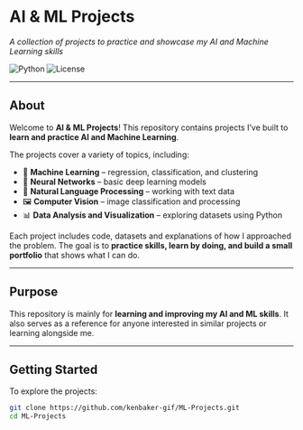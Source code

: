 # AI & ML Projects
*A collection of projects to practice and showcase my AI and Machine Learning skills*  

![Python](https://img.shields.io/badge/python-3.11-blue)
![License](https://img.shields.io/badge/license-MIT-green)

---

## About

Welcome to **AI & ML Projects**! This repository contains projects I’ve built to **learn and practice AI and Machine Learning**.  

The projects cover a variety of topics, including:  

- 🤖 **Machine Learning** – regression, classification, and clustering  
- 🧠 **Neural Networks** – basic deep learning models  
- 💬 **Natural Language Processing** – working with text data  
- 🖼️ **Computer Vision** – image classification and processing  
- 📊 **Data Analysis and Visualization** – exploring datasets using Python  

Each project includes code, datasets and explanations of how I approached the problem. The goal is to **practice skills, learn by doing, and build a small portfolio** that shows what I can do.  

---

## Purpose

This repository is mainly for **learning and improving my AI and ML skills**. It also serves as a reference for anyone interested in similar projects or learning alongside me.

---

## Getting Started

To explore the projects:  

```bash
git clone https://github.com/kenbaker-gif/ML-Projects.git
cd ML-Projects
